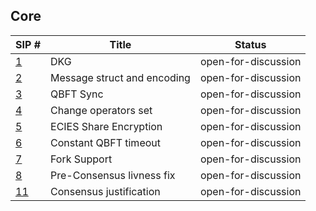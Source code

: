 ## Core

| SIP #                                   | Title                       | Status              |
|-----------------------------------------|-----------------------------|---------------------|
| [1](./sips/dkg.md)                      | DKG                         | open-for-discussion |
| [2](./sips/msg_struct_encoding.md)      | Message struct and encoding | open-for-discussion |
| [3](./sips/qbft_sync.md)                | QBFT Sync                   | open-for-discussion |
| [4](./sips/change_operator.md)          | Change operators set        | open-for-discussion |
| [5](./sips/ecies_share_encryption.md)   | ECIES Share Encryption      | open-for-discussion |
| [6](./sips/constant_qbft_timeout.md)    | Constant QBFT timeout       | open-for-discussion |
| [7](./sips/fork_support.md)             | Fork Support                | open-for-discussion |
| [8](./sips/pre_consensus_livness.md)    | Pre-Consensus livness fix   | open-for-discussion |
| [11](./sips/consensus_justification.md) | Consensus justification     | open-for-discussion |